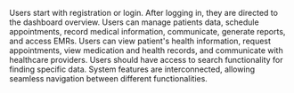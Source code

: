 Users start with registration or login.
After logging in, they are directed to the dashboard overview.
Users can manage patients data, schedule appointments, record medical information,
communicate, generate reports, and access EMRs.
Users can view patient's health information, request appointments, view medication and
health records, and communicate with healthcare providers.
Users should have access to search functionality for finding specific data.
System features are interconnected, allowing seamless navigation between different
functionalities.
